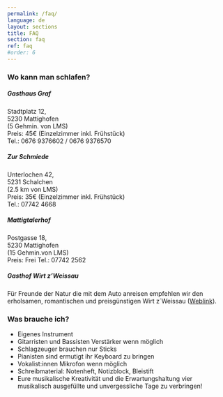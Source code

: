 ```yaml
---
permalink: /faq/
language: de
layout: sections
title: FAQ
section: faq
ref: faq
#order: 6
---
```


### Wo kann man schlafen?
##### Gasthaus Graf
Stadtplatz 12,<br>
5230 Mattighofen<br>
(5 Gehmin. von LMS)<br>
Preis: 45€ (Einzelzimmer inkl. Frühstück)<br>
Tel.: 0676 9376602 / 0676 9376570

##### Zur Schmiede
Unterlochen 42,<br>
5231 Schalchen<br>
(2.5 km von LMS)<br>
Preis: 35€ (Einzelzimmer inkl. Frühstück)<br>
Tel.: 07742 4668

##### Mattigtalerhof
Postgasse 18,<br> 5230 Mattighofen<br>
(15 Gehmin.von LMS)<br>
Preis: Frei
Tel.: 07742 2562

##### Gasthof Wirt z’Weissau
Für Freunde der Natur die mit dem Auto anreisen empfehlen wir den erholsamen, romantischen und preisgünstigen Wirt z´Weissau ([Weblink](http://www.wirt-weissau.at)).

### Was brauche ich?
* Eigenes Instrument
* Gitarristen und Bassisten Verstärker wenn möglich
* Schlagzeuger brauchen nur Sticks
* Pianisten sind ermutigt ihr Keyboard zu bringen
* Vokalist:innen Mikrofon wenn möglich
* Schreibmaterial: Notenheft, Notizblock, Bleistift
* Eure musikalische Kreativität und die Erwartungshaltung vier musikalisch ausgefüllte und unvergessliche Tage zu verbringen!
